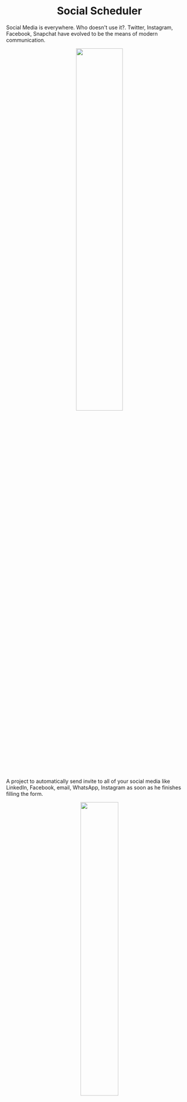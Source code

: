 <h1 align = "center"> Social Scheduler </h1>
Social Media is everywhere. Who doesn't use it?. Twitter, Instagram, Facebook, Snapchat have evolved to be the means of modern communication.
<p align="center"><img src="https://media.giphy.com/media/atZII8NmbPGw0/giphy.gif" width=50%></p>


A project to automatically send invite to all of your social media like LinkedIn, Facebook, email, WhatsApp, Instagram as soon as he finishes filling the form. 
<p align="center"><img src="https://media.giphy.com/media/YqcW1kMnm3m9YHAUHc/giphy.gif" width=45%></p>

We can also send deadlines, important meeting announcement. Now no more delays and late candidates on interviews.

<p align="center"><img src="https://media.giphy.com/media/huyZxIJvtqVeRp7QcS/giphy.gif" width=45%></p>

<h2 align = "center">Skills Required </h2>

- ReactJS
- Nodejs
- Python
- Selenium
- API for Various Social Media
-core java

<h2 align= "center"><b>Open Source Programs we have been a part of</b></h2>

<a href = "https://hakincodes.tech/"><h3 align= "center"><b> HakinCodes </b></h3></a> 
<p align="center"><img width=30% src="logo.jpg"></p>

<h2 align= "center"><b> Project Maintainers</b></h2>

<p align="center">
<img width=20% src="https://avatars2.githubusercontent.com/u/46641503?v=4">&ensp;&ensp;&ensp;
<img width=20% src="https://avatars2.githubusercontent.com/u/40017559?v=4">
</p>

<a href="https://github.com/smaranjitghose">
<h4 align="center"><b>Smaranjit Ghose</b></a>&ensp;&ensp;&ensp;&ensp;&ensp;&ensp;&ensp;&ensp;&ensp;&ensp;&ensp;&ensp;&ensp;
<a href="https://github.com/anushbhatia"><b>Anush Bhatia</b></h4></a>

[![](https://sourcerer.io/fame/smaranjitghose/anushbhatia/Social-Scheduler/images/0)](https://sourcerer.io/fame/smaranjitghose/anushbhatia/Social-Scheduler/links/0)[![](https://sourcerer.io/fame/smaranjitghose/anushbhatia/Social-Scheduler/images/1)](https://sourcerer.io/fame/smaranjitghose/anushbhatia/Social-Scheduler/links/1)[![](https://sourcerer.io/fame/smaranjitghose/anushbhatia/Social-Scheduler/images/2)](https://sourcerer.io/fame/smaranjitghose/anushbhatia/Social-Scheduler/links/2)[![](https://sourcerer.io/fame/smaranjitghose/anushbhatia/Social-Scheduler/images/3)](https://sourcerer.io/fame/smaranjitghose/anushbhatia/Social-Scheduler/links/3)[![](https://sourcerer.io/fame/smaranjitghose/anushbhatia/Social-Scheduler/images/4)](https://sourcerer.io/fame/smaranjitghose/anushbhatia/Social-Scheduler/links/4)[![](https://sourcerer.io/fame/smaranjitghose/anushbhatia/Social-Scheduler/images/5)](https://sourcerer.io/fame/smaranjitghose/anushbhatia/Social-Scheduler/links/5)[![](https://sourcerer.io/fame/smaranjitghose/anushbhatia/Social-Scheduler/images/6)](https://sourcerer.io/fame/smaranjitghose/anushbhatia/Social-Scheduler/links/6)[![](https://sourcerer.io/fame/smaranjitghose/anushbhatia/Social-Scheduler/images/7)](https://sourcerer.io/fame/smaranjitghose/anushbhatia/Social-Scheduler/links/7)

<a href="./CODE_OF_CONDUCT.md"><h2 align= "center"><b> Code of Conduct</b></h2></a> 
<p align="center"><img width=35% src="https://media.giphy.com/media/qHRwTyhWIj4UU/200w_d.gif"></p>

<a href="./LICENSE"><h2 align= "center"><b> License</b></h2></a> 
<p align="center"><img width=35% src="https://media.giphy.com/media/xUPGcJGy8I928yIlAQ/giphy.gif"></p>

<h2 align = "center"> <b>Made with 💖 for open source</b></h2>

This project was bootstrapped with [Create React App](https://github.com/facebook/create-react-app).
